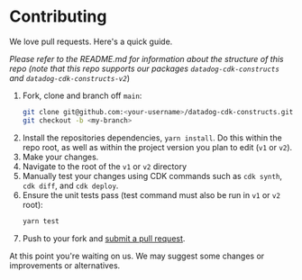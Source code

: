 # Contributing

We love pull requests. Here's a quick guide.

_Please refer to the README.md for information about the structure of this repo (note that this repo supports our packages `datadog-cdk-constructs` and `datadog-cdk-constructs-v2`_)

1. Fork, clone and branch off `main`:
    ```bash
    git clone git@github.com:<your-username>/datadog-cdk-constructs.git
    git checkout -b <my-branch>
    ```
2. Install the repositories dependencies, `yarn install`. Do this within the repo root, as well as within the project version you plan to edit (`v1` or `v2`).
3. Make your changes.
4. Navigate to the root of the `v1` or `v2` directory
4. Manually test your changes using CDK commands such as `cdk synth`, `cdk diff`, and `cdk deploy`.
5. Ensure the unit tests pass (test command must also be run in `v1` or `v2` root):
    ```bash
    yarn test
    ```
6. Push to your fork and [submit a pull request][pr].

[pr]: https://github.com/your-username/datadog-cdk-constructs/compare/DataDog:main...main

At this point you're waiting on us. We may suggest some changes or improvements or alternatives.
